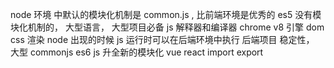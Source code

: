 node 环境 中默认的模块化机制是 common.js , 比前端环境是优秀的
es5 没有模块化机制的， 大型语言， 大型项目必备 js 解释器和编译器 chrome v8 引擎 dom css 渲染
node 出现的时候 js 运行时可以在后端环境中执行 后端项目 稳定性， 大型 commonjs
es6 js 升全新的模块化 vue react import export